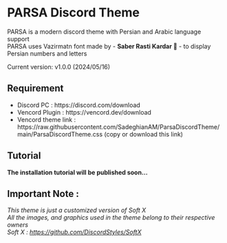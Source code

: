 # PARSA Discord Theme
PARSA is a modern discord theme with Persian and Arabic language support
<br>
PARSA uses Vazirmatn font made by - **Saber Rasti Kardar 🖤** - to display Persian numbers and letters


Current version: v1.0.0 (2024/05/16)


## Requirement
<ul>
 	<li>Discord PC : https://discord.com/download</li>
 	<li>Vencord Plugin : https://vencord.dev/download</li>
  <li>Vencord theme link : https://raw.githubusercontent.com/SadeghianAM/ParsaDiscordTheme/main/ParsaDiscordTheme.css (copy or download this link)
</ul>


## Tutorial

<b>The installation tutorial will be published soon...</b>


## Important Note :
<em>This theme is just a customized version of Soft X
<br>
All the images, and graphics used in the theme belong to their respective owners
<br>
Soft X : https://github.com/DiscordStyles/SoftX </em>

